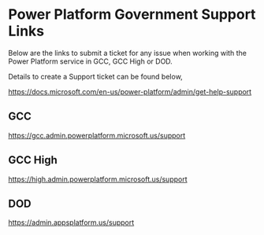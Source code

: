 # Power Platform Government Support Links
Below are the links to submit a ticket for any issue when working with the Power Platform service in GCC, GCC High or DOD.  

Details to create a Support ticket can be found below,

https://docs.microsoft.com/en-us/power-platform/admin/get-help-support

## GCC

https://gcc.admin.powerplatform.microsoft.us/support

## GCC High

https://high.admin.powerplatform.microsoft.us/support

## DOD

https://admin.appsplatform.us/support